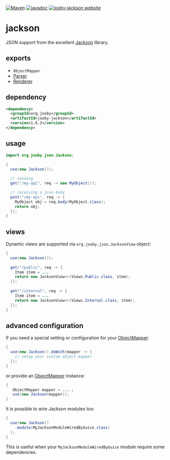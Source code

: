 [![Maven](https://img.shields.io/maven-metadata/v/http/central.maven.org/maven2/org/jooby/jooby-jackson/maven-metadata.xml.svg)](http://mvnrepository.com/artifact/org.jooby/jooby-jackson/1.6.2)
[![javadoc](https://javadoc.io/badge/org.jooby/jooby-jackson.svg)](https://javadoc.io/doc/org.jooby/jooby-jackson/1.6.2)
[![jooby-jackson website](https://img.shields.io/badge/jooby-jackson-brightgreen.svg)](http://jooby.org/doc/jackson)
# jackson

JSON support from the excellent [Jackson](https://github.com/FasterXML/jackson) library.

## exports

* ```ObjectMapper```
* [Parser](/apidocs/org/jooby/Parser.html)
* [Renderer](/apidocs/org/jooby/Renderer.html)

## dependency

```xml
<dependency>
  <groupId>org.jooby</groupId>
  <artifactId>jooby-jackson</artifactId>
  <version>1.6.2</version>
</dependency>
```

## usage

```java
import org.jooby.json.Jackson;

{
  use(new Jackson());
 
  // sending
  get("/my-api", req -> new MyObject()); 

  // receiving a json body
  post("/my-api", req -> {
    MyObject obj = req.body(MyObject.class);
    return obj;
  });
}
```

## views

Dynamic views are supported via `org.jooby.json.JacksonView` object:

```java
{
  use(new Jackson());
  
  get("/public", req -> {
    Item item = ...
    return new JacksonView<>(Views.Public.class, item);
  });
  
  get("/internal", req -> {
    Item item = ...
    return new JacksonView<>(Views.Internal.class, item);
  });
}
```

## advanced configuration

If you need a special setting or configuration for your [ObjectMapper](http://fasterxml.github.io/jackson-databind/javadoc/2.2.0/com/fasterxml/jackson/databind/ObjectMapper.html):

```java
{
  use(new Jackson().doWith(mapper -> {
    // setup your custom object mapper
  });
}
```

or provide an [ObjectMapper](http://fasterxml.github.io/jackson-databind/javadoc/2.2.0/com/fasterxml/jackson/databind/ObjectMapper.html) instance:

```java
{
   ObjectMapper mapper = ....;
   use(new Jackson(mapper));
}
```

It is possible to wire Jackson modules too:

```java
{
  use(new Jackson()
    .module(MyJacksonModuleWiredByGuice.class)
  );
}
```

This is useful when your `MyJacksonModuleWiredByGuice` module require some dependencies.
